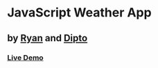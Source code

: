 # JavaScript Weather App

## by [Ryan](https://github.com/rvvergara) and [Dipto](https://github.com/dipto0321)

### [Live Demo](https://ryto-weather-app.netlify.com/)
